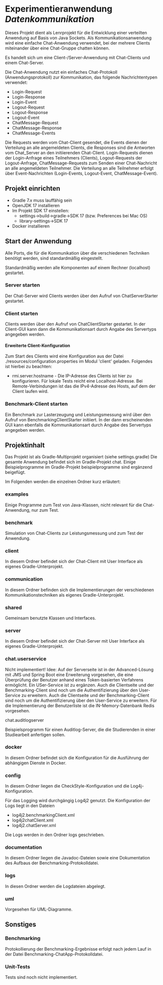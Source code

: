 # Experimentieranwendung **_Datenkommunikation_**
Dieses Projekt dient als Lenrprojekt für die Entwicklung einer verteilten Anwendung auf Basis von Java Sockets. Als Kommunikationsanwendung wird eine einfache Chat-Anwendung verwendet, bei der mehrere Clients miteinander über eine Chat-Gruppe chatten können.

Es handelt sich um eine Client-/Server-Anwendung mit Chat-Clients und einem Chat-Server.

Die Chat-Anwendung nutzt ein einfaches Chat-Protokoll (Anwendungsprotokoll) zur Kommunikation, das folgende Nachrichtentypen verwendet:

- Login-Request
- Login-Response
- Login-Event
- Logout-Request
- Logout-Response
- Logout-Event
- ChatMessage-Request
- ChatMessage-Response
- ChatMessage-Events

Die Requests werden vom Chat-Client gesendet, die Events dienen der Verteilung an alle angemeldeten Clients, die Responses sind die Antworten vom Chat_Server an den initiierenden Chat-Client. Login-Requests dienen der Login-Anfrage eines Teilnehmers (Clients), Logout-Requests der Logout-Anfrage, ChatMessage-Requests zum Senden einer Chat-Nachricht an alle angemeldeten Teilnehmer.
Die Verteilung an alle Teilnehmer erfolgt über Event-Nachrichten (Login-Events, Logout-Event, ChatMessage-Event).

## Projekt einrichten

- Gradle 7.x muss lauffähig sein
- OpenJDK 17 installieren
- Im Projekt SDK 17 einstellen: 
  - settings->build->gradle->SDK 17 (bzw. Preferences bei Mac OS)
  - library-settings->SDK 17
- Docker installieren

## Start der Anwendung

Alle Ports, die für die Kommunikation über die verschiedenen Techniken benötigt werden, sind standardmäßig eingestellt.

Standardmäßig werden alle Komponenten auf einem Rechner (localhost) gestartet.

### Server starten

Der Chat-Server wird Clients werden über den Aufruf von ChatServerStarter gestartet.

### Client starten
Clients werden über den Aufruf von ChatClientStarter gestartet. In der Client-GUI kann dann die Kommunikationsart durch Angabe des Servertyps angegeben werden.

#### Erweiterte Client-Konfiguration
Zum Start des Clients wird eine Konfiguration aus der Datei ./resources/configuration.properties im Modul 'client' geladen. Folgendes ist hierbei zu beachten:

- rmi.server.hostname - Die IP-Adresse des Clients ist hier zu konfigurieren. Für lokale Tests reicht eine Localhost-Adresse. Bei Remote-Verbindungen ist das die IPv4-Adresse des Hosts, auf dem der Client laufen wird.

### Benchmark-Client starten
Ein Benchmark zur Lasterzeugung und Leistungsmessung wird über den Aufruf von BenchmarkingClientStarter initiiert. In der dann erscheinenden GUI kann ebenfalls die Kommunikationsart durch Angabe des Servertyps angegeben werden.

## Projektinhalt
Das Projekt ist als Gradle-Multiprojekt organisiert (siehe settings.gradle)
Die gesamte Anwendung befindet sich im Gradle-Projekt chat. Einige Beispielprogramme im Gradle-Projekt beispielprogramme sind ergänzend beigefügt.

Im Folgenden werden die einzelnen Ordner kurz erläutert:

### examples
Einige Programme zum Test von Java-Klassen, nicht relevant für die Chat-Anwendung, nur zum Test.

### benchmark
Simulation von Chat-Clients zur Leistungsmessung und zum Test der Anwendung.

### client
In diesem Ordner befindet sich der Chat-Client mit User Interface als eigenes Gradle-Unterprojekt.

### communication
In diesem Ordner befinden sich die Implementierungen der verschiedenen Kommunikationstechniken als eigenes Gradle-Unterprojekt.

### shared
Gemeinsam benutzte Klassen und Interfaces.

### server
In diesem Ordner befindet sich der Chat-Server mit User Interface als eigenes Gradle-Unterprojekt.
 
### chat.userservice
Nicht implementiert!
Idee: Auf der Serverseite ist in der Advanced-Lösung mit JMS und Spring Boot eine Erweiterung vorgesehen, die eine Überprüfung der Benutzer anhand eines Token-basierten Verfahrens ermöglicht. Ein USer-Service ist zu ergänzen. Auch die Clientseite und der Benchmarking-Client sind noch um die Authentifizierung über den User-Service zu erweitern.
Auch die Clientseite und der Benchmarking-Client sind noch um die Authentifizierung über den User-Service zu erweitern.
Für die Implementierung der Benutzerliste ist die IN-Memory-Datenbank Redis vorgesehen.

chat.auditlogserver

Beispielsprogramm für einen Auditlog-Server, die die Studierenden in einer Studiearbeit anfertigen sollen.

### docker
In diesem Ordner befindet sich die Konfiguration für die Ausführung der abhängigen Dienste in Docker.

### config
In diesem Ordner liegen die CheckStyle-Konfiguration und die Log4j-Konfiguration.

Für das Logging wird durchgängig Log4j2 genutzt. Die Konfiguration der Logs liegt in den Dateien
- log4j2.benchmarkingClient.xml
- log4j2chatClient.xml
- log4j2.chatServer.xml

Die Logs werden in den Ordner logs geschrieben.

### documentation
In diesem Ordner liegen die Javadoc-Dateien sowie eine Dokumentation des Aufbaus der Benchmarking-Protokolldatei.

### logs
In diesen Ordner werden die Logdateien abgelegt.

### uml
Vorgesehen für UML-Diagramme.


## Sonstiges

### Benchmarking
Protokollierung der Benchmarking-Ergebnisse erfolgt nach jedem Lauf in der Datei Benchmarking-ChatApp-Protokolldatei.

### Unit-Tests
Tests sind noch nicht implementiert.